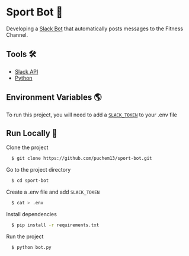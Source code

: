 # Sport Bot 🤖

Developing a [Slack Bot](https://slack.com/intl/en-in/help/articles/115005265703-Create-a-bot-for-your-workspace) that automatically posts messages to the Fitness Channel.


## Tools 🛠️

- [Slack API](https://api.slack.com/)
- [Python](https://www.python.org/)


## Environment Variables 🌎

To run this project, you will need to add a [`SLACK_TOKEN`](https://slack.dev/python-slack-sdk/web/index.html) to your .env file


## Run Locally 📝

Clone the project
```bash
  $ git clone https://github.com/puchem13/sport-bot.git
```

Go to the project directory
```bash
  $ cd sport-bot
```

Create a .env file and add `SLACK_TOKEN`
```bash
  $ cat > .env
```

Install dependencies
```bash
  $ pip install -r requirements.txt
```

Run the project
```bash
  $ python bot.py
```
